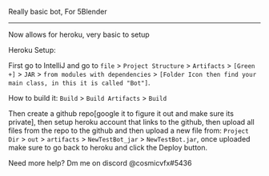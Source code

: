 Really basic bot, For 5Blender
<hr>
Now allows for heroku, very basic to setup

Heroku Setup:

  First go to IntelliJ and go to `file` > `Project Structure` > `Artifacts` > `[Green +]` > `JAR` > `from modules with dependencies` > `[Folder Icon then find your main class, in this it is called "Bot"]`.
  
  How to build it: `Build` > `Build Artifacts` > `Build`
  
  Then create a github repo[google it to figure it out and make sure its private], then setup heroku account that links to the github, then upload all files from the repo to the github and then upload a new file from: `Project Dir` > `out` > `artifacts` > `NewTestBot_jar` > `NewTestBot.jar`, once uploaded make sure to go back to heroku and click the Deploy button.
  
  Need more help? Dm me on discord @cosmicvfx#5436
